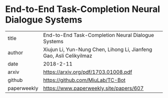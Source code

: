 # End-to-End Task-Completion Neural Dialogue Systems

|  |  |
| :--- | :--- |
| title | End-to-End Task-Completion Neural Dialogue Systems |
| author |  Xiujun Li, Yun-Nung Chen, Lihong Li, Jianfeng Gao, Asli Celikyilmaz |
| date | 2018-2-11 |
| arxiv | https://arxiv.org/pdf/1703.01008.pdf |
| github | https://github.com/MiuLab/TC-Bot |
| paperweekly | https://www.paperweekly.site/papers/607 |

